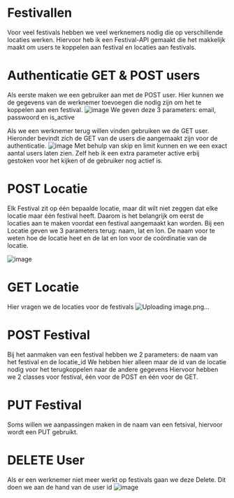 # Festivallen

Voor veel festivals hebben we veel werknemers nodig die op verschillende locaties werken.
Hiervoor heb ik een Festival-API gemaakt die het makkelijk maakt om users te koppelen aan festival en locaties aan festivals.

# Authenticatie GET & POST users

Als eerste maken we een gebruiker aan met de POST user. Hier kunnen we de gegevens van de werknemer toevoegen die nodig zijn om het te koppelen aan een festival.
![image](https://github.com/bervoetshannes/API-python/assets/47882529/f617ba77-3f51-4397-9c3a-4fae57ad8e3c)
We geven deze 3 parameters: email, passwoord en is_active


Als we een werknemer terug willen vinden gebruiken we de GET user. Hieronder bevindt zich de GET van de users die aangemaakt zijn voor de authenticatie.
![image](https://github.com/bervoetshannes/API-python/assets/47882529/aef80b93-e170-4717-9485-9080f7e9b322)
Met behulp van skip en limit kunnen en we een exact aantal users laten zien.
Zelf heb ik een extra parameter active erbij gestoken voor het kijken of de gebruiker nog actief is.

# POST Locatie

Elk Festival zit op één bepaalde locatie, maar dit wilt niet zeggen dat elke locatie maar één festival heeft.
Daarom is het belangrijk om eerst de locaties aan te maken voordat een festival aangemaakt kan worden.
Bij een Locatie geven we 3 parameters terug: naam, lat en lon. 
De naam voor te weten hoe de locatie heet en de lat en lon voor de coördinatie van de locatie.

![image](https://github.com/bervoetshannes/API-python/assets/47882529/ec78f804-7547-48a5-97d5-10a9cb9ce9ed)

# GET Locatie

Hier vragen we de locaties voor de festivals
![Uploading image.png…]()


# POST Festival
Bij het aanmaken van een festival hebben we 2 parameters: de naam van het festival en de locatie_id
We hebben hier alleen maar de id van de locatie nodig voor het terugkoppelen naar de andere gegevens
Hiervoor hebben we 2 classes voor festival, één voor de POST en één voor de GET.

# PUT Festival
Soms willen we aanpassingen maken in de naam van een fetsival, hiervoor wordt een PUT gebruikt.



# DELETE User
Als er een werknemer niet meer werkt op festivals gaan we deze Delete.
Dit doen we aan de hand van de user id
![image](https://github.com/bervoetshannes/API-python/assets/47882529/f51ba141-6435-4498-b9ea-2db36fd6e28a)



